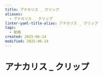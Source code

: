 ```yaml
---
title: アナカリス _ クリップ
aliases:
  - アナカリス _ クリップ
linter-yaml-title-alias: アナカリス _ クリップ
tags:
  - 動画
created: 2025-06-14
modified: 2025-06-14
---
```


# アナカリス _ クリップ
